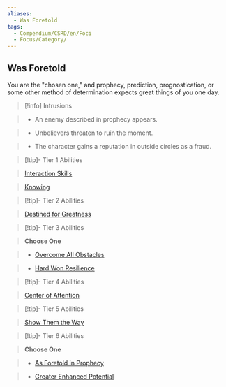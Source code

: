 ```yaml
---
aliases:
  - Was Foretold
tags:
  - Compendium/CSRD/en/Foci
  - Focus/Category/
---
```

  
    
## Was Foretold    
You are the "chosen one," and prophecy, prediction, prognostication, or some other method of determination expects great things of you one day.    
  
>[!info] Intrusions    
>- An enemy described in prophecy appears.    
>- Unbelievers threaten to ruin the moment.    
>- The character gains a reputation in outside circles as a fraud.    
  
  
>[!tip]- Tier 1 Abilities    
> [Interaction Skills](Interaction-Skills.md)    
> [Knowing](Knowing.md)    
  
  
>[!tip]- Tier 2 Abilities    
> [Destined for Greatness](Destined-for-Greatness.md)    
  
  
>[!tip]- Tier 3 Abilities    
> **Choose One**    
>- [Overcome All Obstacles](Overcome-All-Obstacles.md)    
>- [Hard Won Resilience](Hard-Won-Resilience.md)    
  
  
>[!tip]- Tier 4 Abilities    
> [Center of Attention](Center-of-Attention.md)    
  
  
>[!tip]- Tier 5 Abilities    
> [Show Them the Way](Show-Them-the-Way.md)    
  
  
>[!tip]- Tier 6 Abilities    
> **Choose One**    
>- [As Foretold in Prophecy](As-Foretold-In-Prophecy.md)    
>- [Greater Enhanced Potential](Greater-Enhanced-Potential.md)